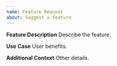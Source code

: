 ```yaml
---
name: Feature Request
about: Suggest a feature
---
```

**Feature Description**
Describe the feature.

**Use Case**
User benefits.

**Additional Context**
Other details.